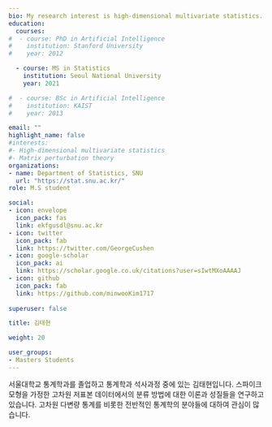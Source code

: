 ```yaml
---
bio: My research interest is high-dimensional multivariate statistics.
education:
  courses:
#  - course: PhD in Artificial Intelligence 
#    institution: Stanford University
#    year: 2012

  - course: MS in Statistics
    institution: Seoul National University
    year: 2021

#  - course: BSc in Artificial Intelligence
#    institution: KAIST
#    year: 2013

email: ""
highlight_name: false
#interests:
#- High-dimensional multivariate statistics
#- Matrix perturbation theory
organizations:
- name: Department of Statistics, SNU
  url: "https://stat.snu.ac.kr/"
role: M.S student

social:
- icon: envelope
  icon_pack: fas
  link: ekfgusdl@snu.ac.kr
- icon: twitter
  icon_pack: fab
  link: https://twitter.com/GeorgeCushen
- icon: google-scholar
  icon_pack: ai
  link: https://scholar.google.co.uk/citations?user=sIwtMXoAAAAJ
- icon: github
  icon_pack: fab
  link: https://github.com/minwooKim1717
  
superuser: false

title: 김태현

weight: 20

user_groups:
- Masters Students
---
```


서울대학교 통계학과를 졸업하고 통계학과 석사과정 중에 있는 김태현입니다. 스파이크 모형을 가정한 고차원 저표본 데이터에서의 분류 방법에 대한 이론과 성질들을 연구하고 있습니다. 고차원 다변량 통계를 비롯한 전반적인 통계학의 분야들에 대하여 관심이 많습니다. 
